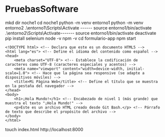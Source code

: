 # PruebasSoftware

mkd dir noche1 
cd noche1 
python -m venv entorno1 
python -m venv entorno2 
.\entorno1\Scripts\Activate ------ source entorno1/bin/activate 
.\entorno2\Scripts\Activate------- source entorno1/bin/activate 
deactivate 
pip install selenium 
node -v 
npm -v 
cd formulario-app 
npm start 
```
<!DOCTYPE html> <!-- Declara que este es un documento HTML5 -->
<html lang="es"> <!-- Define el idioma del contenido como español -->
<head>
    <meta charset="UTF-8"> <!-- Establece la codificación de caracteres como UTF-8 (caracteres especiales y acentos) -->
    <meta name="viewport" content="width=device-width, initial-scale=1.0"> <!-- Hace que la página sea responsive (se adapte a dispositivos móviles) -->
    <title>Mi Página Web</title> <!-- Define el título que se muestra en la pestaña del navegador -->
</head>
<body>
    <h1>¡Hola Mundo!</h1> <!-- Encabezado de nivel 1 (más grande) que muestra el texto "¡Hola Mundo!" -->
    <p>Este es un archivo HTML creado desde Git Bash.</p> <!-- Párrafo de texto que describe el propósito del archivo -->
</body>
</html>
```

touch index.html
http://localhost:8000
